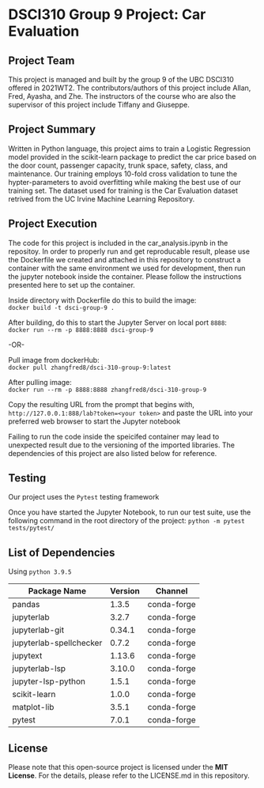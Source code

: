 
# DSCI310 Group 9 Project: Car Evaluation

## Project Team
This project is managed and built by the group 9 of the UBC DSCI310 offered in 2021WT2. The contributors/authors of this project include Allan, Fred, Ayasha, and Zhe. The instructors of the course who are also the supervisor of this project include Tiffany and Giuseppe.

## Project Summary
Written in Python language, this project aims to train a Logistic Regression model provided in the scikit-learn package to predict the car price based on the door count, passenger capacity, trunk space, safety, class, and maintenance. Our training employs 10-fold cross validation to tune the hypter-parameters to avoid overfitting while making the best use of our training set. The dataset used for training is the Car Evaluation dataset retrived from the UC Irvine Machine Learning Repository. 

## Project Execution
The code for this project is included in the car_analysis.ipynb in the repositoy. In order to properly run and get reproducable result, please use the Dockerfile we created and attached in this repository to construct a container with the same environment we used for development, then run the jupyter notebook inside the container. Please follow the instructions presented here to set up the container.

Inside directory with Dockerfile do this to build the image:  
`docker build -t dsci-group-9 .`  

After building, do this to start the Jupyter Server on local port `8888`:  
`docker run --rm -p 8888:8888 dsci-group-9`

-OR-  

Pull image from dockerHub:  
`docker pull zhangfred8/dsci-310-group-9:latest`  

After pulling image:  
`docker run --rm -p 8888:8888 zhangfred8/dsci-310-group-9`

Copy the resulting URL from the prompt that begins with,
`http://127.0.0.1:888/lab?token=<your token>`
and paste the URL into your preferred web browser to start the Jupyter notebook


Failing to run the code inside the speicifed container may lead to unexpected result due to the versioning of the imported libraries. The dependencies of this project are also listed below for reference. 

## Testing
Our project uses the `Pytest` testing framework

Once you have started the Jupyter Notebook, to run our test suite, use the following command in the root directory of the project:
`python -m pytest tests/pytest/`


## List of Dependencies
Using `python 3.9.5`

Package Name              | Version     | Channel
--------------------------|-------------|----------
pandas                    | 1.3.5       | conda-forge
jupyterlab                | 3.2.7       | conda-forge
jupyterlab-git            | 0.34.1      | conda-forge
jupyterlab-spellchecker   | 0.7.2       | conda-forge
jupytext                  | 1.13.6      | conda-forge
jupyterlab-lsp            | 3.10.0      | conda-forge
jupyter-lsp-python        | 1.5.1       | conda-forge
scikit-learn              | 1.0.0       | conda-forge
matplot-lib               | 3.5.1       | conda-forge
pytest                    | 7.0.1       | conda-forge

## License
Please note that this open-source project is licensed under the **MIT License**. For the details, please refer to the LICENSE.md in this repository.

